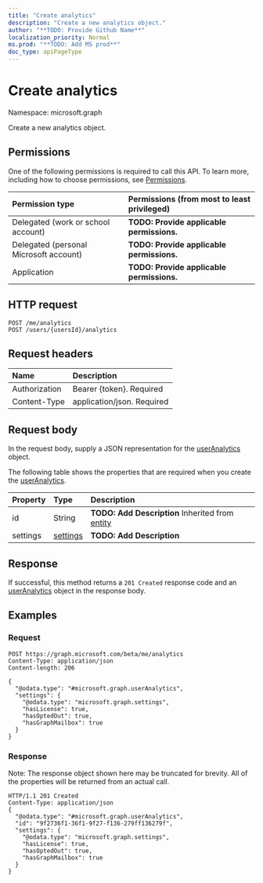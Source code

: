 ```yaml
---
title: "Create analytics"
description: "Create a new analytics object."
author: "**TODO: Provide Github Name**"
localization_priority: Normal
ms.prod: "**TODO: Add MS prod**"
doc_type: apiPageType
---
```


# Create analytics

Namespace: microsoft.graph

Create a new analytics object.

## Permissions
One of the following permissions is required to call this API. To learn more, including how to choose permissions, see [Permissions](/concepts/permissions-reference.md).

|Permission type|Permissions (from most to least privileged)|
|:---|:---|
|Delegated (work or school account)|**TODO: Provide applicable permissions.**|
|Delegated (personal Microsoft account)|**TODO: Provide applicable permissions.**|
|Application|**TODO: Provide applicable permissions.**|

## HTTP request
<!-- {
  "blockType": "ignored"
}
-->
``` http
POST /me/analytics
POST /users/{usersId}/analytics
```

## Request headers
|Name|Description|
|:---|:---|
|Authorization|Bearer {token}. Required|
|Content-Type|application/json. Required|

## Request body
In the request body, supply a JSON representation for the [userAnalytics](../resources/useranalytics.md) object.

The following table shows the properties that are required when you create the [userAnalytics](../resources/useranalytics.md).

|Property|Type|Description|
|:---|:---|:---|
|id|String|**TODO: Add Description** Inherited from [entity](../resources/entity.md)|
|settings|[settings](../resources/settings.md)|**TODO: Add Description**|



## Response
If successful, this method returns a `201 Created` response code and an [userAnalytics](../resources/useranalytics.md) object in the response body.

## Examples

### Request
<!-- {
  "blockType": "request",
  "name": "create_useranalytics_from_"
}
-->
``` http
POST https://graph.microsoft.com/beta/me/analytics
Content-Type: application/json
Content-length: 206

{
  "@odata.type": "#microsoft.graph.userAnalytics",
  "settings": {
    "@odata.type": "microsoft.graph.settings",
    "hasLicense": true,
    "hasOptedOut": true,
    "hasGraphMailbox": true
  }
}
```

### Response
Note: The response object shown here may be truncated for brevity. All of the properties will be returned from an actual call.
<!-- {
  "blockType": "response",
  "truncated": true,
  "@odata.type": "microsoft.graph.useranalytics"
}
-->
``` http
HTTP/1.1 201 Created
Content-Type: application/json
{
  "@odata.type": "#microsoft.graph.userAnalytics",
  "id": "9f2736f1-36f1-9f27-f136-279ff136279f",
  "settings": {
    "@odata.type": "microsoft.graph.settings",
    "hasLicense": true,
    "hasOptedOut": true,
    "hasGraphMailbox": true
  }
}
```

